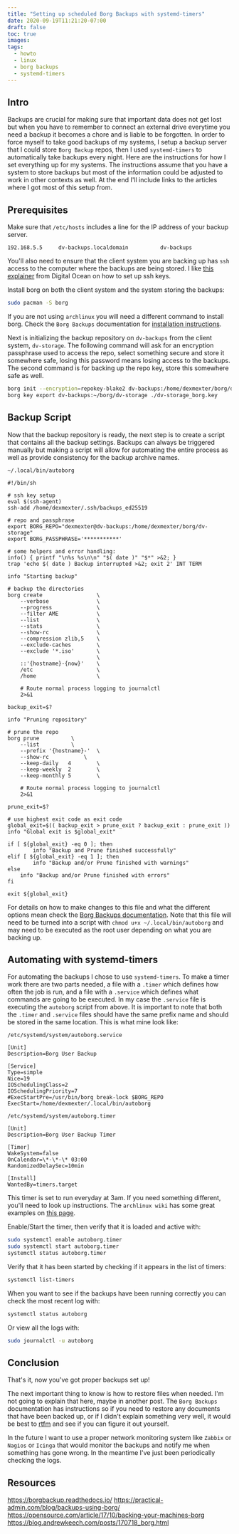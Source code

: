 ```yaml
---
title: "Setting up scheduled Borg Backups with systemd-timers"
date: 2020-09-19T11:21:20-07:00
draft: false
toc: true
images:
tags:
  - howto
  - linux
  - borg backups
  - systemd-timers
---
```


## Intro

Backups are crucial for making sure that important data does not get lost but
when you have to remember to connect an external drive everytime you need a
backup it becomes a chore and is liable to be forgotten. In order to force
myself to take good backups of my systems, I setup a backup server that I could
store `Borg Backup` repos, then I used `systemd-timers` to automatically take
backups every night. Here are the instructions for how I set everything up for
my systems. The instructions assume that you have a system to store backups but
most of the information could be adjusted to work in other contexts as well. At
the end I'll include links to the articles where I got most of this setup from.

## Prerequisites

Make sure that `/etc/hosts` includes a line for the IP address of your backup
server.

```
192.168.5.5     dv-backups.localdomain          dv-backups
```

You'll also need to ensure that the client system you are backing up has `ssh`
access to the computer where the backups are being stored. I like [this
explainer](https://www.digitalocean.com/community/tutorials/how-to-set-up-ssh-keys-on-ubuntu-20-04)
from Digital Ocean on how to set up ssh keys.

Install borg on both the client system and the system storing the backups:

```bash
sudo pacman -S borg
```

If you are not using `archlinux` you will need a different command to install
borg. Check the `Borg Backups` documentation for [installation
instructions](https://borgbackup.readthedocs.io/en/stable/installation.html).

Next is initializing the backup repository on `dv-backups` from the client
system, `dv-storage`. The following command will ask for an encryption
passphrase used to access the repo, select something secure and store it
somewhere safe, losing this password means losing access to the backups. The
second command is for backing up the repo key, store this somewhere safe as
well.

```bash
borg init --encryption=repokey-blake2 dv-backups:/home/dexmexter/borg/dv-storage
borg key export dv-backups:~/borg/dv-storage ./dv-storage_borg.key
```

## Backup Script

Now that the backup repository is ready, the next step is to create a script
that contains all the backup settings. Backups can always be triggered manually
but making a script will allow for automating the entire process as well as
provide consistency for the backup archive names.

`~/.local/bin/autoborg`

```
#!/bin/sh

# ssh key setup
eval $(ssh-agent)
ssh-add /home/dexmexter/.ssh/backups_ed25519

# repo and passphrase
export BORG_REPO="dexmexter@dv-backups:/home/dexmexter/borg/dv-storage"
export BORG_PASSPHRASE='***********'

# some helpers and error handling:
info() { printf "\n%s %s\n\n" "$( date )" "$*" >&2; }
trap 'echo $( date ) Backup interrupted >&2; exit 2' INT TERM

info "Starting backup"

# backup the directories
borg create 			    \
    --verbose 			    \
    --progress			    \
    --filter AME 		    \
    --list 			        \
    --stats 			    \
    --show-rc 			    \
    --compression zlib,5	\
    --exclude-caches 		\
    --exclude '*.iso'		\
  				            \
    ::'{hostname}-{now}' 	\
    /etc 			        \
    /home			        \

    # Route normal process logging to journalctl
    2>&1

backup_exit=$?

info "Pruning repository"

# prune the repo
borg prune 			\
    --list 			\
    --prefix '{hostname}-'	\
    --show-rc 			\
    --keep-daily   4 		\
    --keep-weekly  2 		\
    --keep-monthly 5		\

    # Route normal process logging to journalctl
    2>&1

prune_exit=$?

# use highest exit code as exit code
global_exit=$(( backup_exit > prune_exit ? backup_exit : prune_exit ))
info "Global exit is $global_exit"

if [ ${global_exit} -eq 0 ]; then
    	info "Backup and Prune finished successfully"
elif [ ${global_exit} -eq 1 ]; then
    	info "Backup and/or Prune finished with warnings"
else
	info "Backup and/or Prune finished with errors"
fi

exit ${global_exit}
```

For details on how to make changes to this file and what the different options
mean check the [Borg Backups
documentation](https://borgbackup.readthedocs.io/en/stable/). Note that this
file will need to be turned into a script with `chmod u+x
~/.local/bin/autoborg` and may need to be executed as the root user depending
on what you are backing up.

## Automating with systemd-timers

For automating the backups I chose to use `systemd-timers`. To make a timer
work there are two parts needed, a file with a `.timer` which defines how often
the job is run, and a file with a `.service` which defines what commands are
going to be executed. In my case the `.service` file is executing the
`autoborg` script from above. It is important to note that both the `.timer`
and `.service` files should have the same prefix name and should be stored in
the same location. This is what mine look like:

`/etc/systemd/system/autoborg.service`

```
[Unit]
Description=Borg User Backup

[Service]
Type=simple
Nice=19
IOSchedulingClass=2
IOSchedulingPriority=7
#ExecStartPre=/usr/bin/borg break-lock $BORG_REPO
ExecStart=/home/dexmexter/.local/bin/autoborg
```

`/etc/systemd/system/autoborg.timer`

```
[Unit]
Description=Borg User Backup Timer

[Timer]
WakeSystem=false
OnCalendar=\*-\*-\* 03:00
RandomizedDelaySec=10min

[Install]
WantedBy=timers.target
```

This timer is set to run everyday at 3am. If you need something different,
you'll need to look up instructions. The `archlinux wiki` has some great
examples on [this page](https://wiki.archlinux.org/index.php/Systemd/Timers).

Enable/Start the timer, then verify that it is loaded and active with:

```bash
sudo systemctl enable autoborg.timer
sudo systemctl start autoborg.timer
systemctl status autoborg.timer
```

Verify that it has been started by checking if it appears in the list of
timers:

```bash
systemctl list-timers
```

When you want to see if the backups have been running correctly you can check
the most recent log with:

```bash
systemctl status autoborg
```

Or view all the logs with:

```bash
sudo journalctl -u autoborg
```

## Conclusion

That's it, now you've got proper backups set up!

The next important thing to know is how to restore files when needed. I'm not
going to explain that here, maybe in another post. The `Borg Backups`
documentation has instructions so if you need to restore any documents that
have been backed up, or if I didn't explain something very well, it would be
best to [rtfm](https://en.wikipedia.org/wiki/RTFM) and see if you can figure it
out yourself.

In the future I want to use a proper network monitoring system like `Zabbix` or
`Nagios` or `Icinga` that would monitor the backups and notify me when
something has gone wrong.  In the meantime I've just been periodically checking
the logs.

## Resources

<https://borgbackup.readthedocs.io/>
<https://practical-admin.com/blog/backups-using-borg/>
<https://opensource.com/article/17/10/backing-your-machines-borg>
<https://blog.andrewkeech.com/posts/170718_borg.html>
